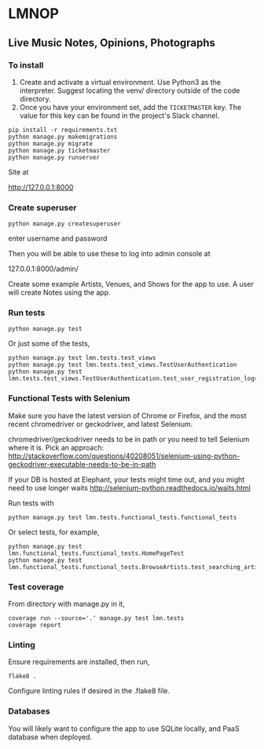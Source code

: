 # LMNOP

## Live Music Notes, Opinions, Photographs


### To install

1. Create and activate a virtual environment. Use Python3 as the interpreter. Suggest locating the venv/ directory outside of the code directory.
2. Once you have your environment set, add the `TICKETMASTER` key. The value for this key can be found in the project's Slack channel.

```
pip install -r requirements.txt
python manage.py makemigrations
python manage.py migrate
python manage.py ticketmaster
python manage.py runserver
```

Site at

http://127.0.0.1:8000


### Create superuser

```
python manage.py createsuperuser
```

enter username and password

Then you will be able to use these to log into admin console at

127.0.0.1:8000/admin/

Create some example Artists, Venues, and Shows for the app to use. A user will create Notes using the app. 

### Run tests


```
python manage.py test
```

Or just some of the tests,

```
python manage.py test lmn.tests.test_views
python manage.py test lmn.tests.test_views.TestUserAuthentication
python manage.py test lmn.tests.test_views.TestUserAuthentication.test_user_registration_logs_user_in
```


### Functional Tests with Selenium

Make sure you have the latest version of Chrome or Firefox, and the most recent chromedriver or geckodriver, and latest Selenium.

chromedriver/geckodriver needs to be in path or you need to tell Selenium where it is. Pick an approach: http://stackoverflow.com/questions/40208051/selenium-using-python-geckodriver-executable-needs-to-be-in-path

If your DB is hosted at Elephant, your tests might time out, and you might need to use longer waits http://selenium-python.readthedocs.io/waits.html

Run tests with

```
python manage.py test lmn.tests.functional_tests.functional_tests
```

Or select tests, for example,
```
python manage.py test lmn.functional_tests.functional_tests.HomePageTest
python manage.py test lmn.functional_tests.functional_tests.BrowseArtists.test_searching_artists
```


### Test coverage

From directory with manage.py in it,

```
coverage run --source='.' manage.py test lmn.tests
coverage report
```

### Linting

Ensure requirements are installed, then run,

```
flake8 .
```

Configure linting rules if desired in the .flake8 file. 

### Databases

You will likely want to configure the app to use SQLite locally, and PaaS database when deployed.  
